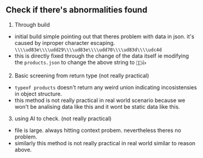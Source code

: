 ## Check if there's abnormalities found

1. Through build

- initial build simple pointing out that theres problem with data in json. it's caused by inproper character escaping. `\\\\ud83e\\\\udd29\\\\ud83e\\\\udd70\\\\ud83d\\\\udc4d`
- this is directly fixed through the change of the data itself ie modifying the `products.json` to change the above string to `🤩🥰👍`

2. Basic screening from return type (not really practical)

- `typeof products` doesn't return any weird union indicating incosistensies in object structure.
- this method is not really practical in real world scenario because we won't be analising data like this and it wont be static data like this.

3. using AI to check. (not really practical)

- file is large. always hitting context probem. nevertheless theres no problem.
- similarly this method is not really practical in real world similar to reason above.
